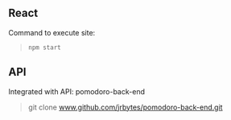## React

Command to execute site:
> `npm start`

## API

Integrated with API: pomodoro-back-end

> git clone www.github.com/jrbytes/pomodoro-back-end.git
